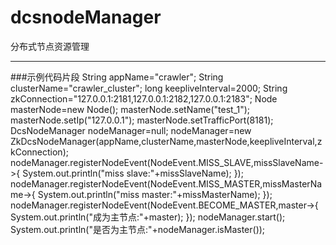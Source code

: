 # dcsnodeManager
分布式节点资源管理

---
###示例代码片段
		String appName="crawler";
		String clusterName="crawler_cluster";
		long keepliveInterval=2000;
		String zkConnection="127.0.0.1:2181,127.0.0.1:2182,127.0.0.1:2183";
		Node masterNode=new Node();
		masterNode.setName("test_1");
		masterNode.setIp("127.0.0.1");
		masterNode.setTrafficPort(8181);
		DcsNodeManager nodeManager=null;
		nodeManager=new ZkDcsNodeManager(appName,clusterName,masterNode,keepliveInterval,zkConnection); 
		nodeManager.registerNodeEvent(NodeEvent.MISS_SLAVE,missSlaveName->{
			System.out.println("miss slave:"+missSlaveName);
		});
		nodeManager.registerNodeEvent(NodeEvent.MISS_MASTER,missMasterName->{
			System.out.println("miss master:"+missMasterName);
		});
		nodeManager.registerNodeEvent(NodeEvent.BECOME_MASTER,master->{
			System.out.println("成为主节点:"+master);
		});
		nodeManager.start();
		System.out.println("是否为主节点:"+nodeManager.isMaster());
